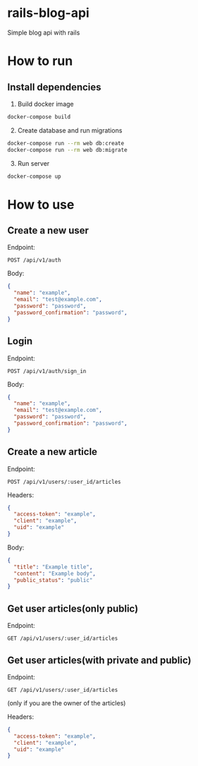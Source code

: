 # rails-blog-api
Simple blog api with rails

# How to run

## Install dependencies

1. Build docker image

```bash
docker-compose build
```

2. Create database and run migrations

```bash
docker-compose run --rm web db:create
docker-compose run --rm web db:migrate
```

3. Run server

```bash
docker-compose up
```


# How to use

## Create a new user

Endpoint:
```
POST /api/v1/auth
```

Body:
```json
{
  "name": "example",
  "email": "test@example.com",
  "password": "password",
  "password_confirmation": "password",
}
```

## Login 

Endpoint:
```
POST /api/v1/auth/sign_in
```

Body:
```json
{
  "name": "example",
  "email": "test@example.com",
  "password": "password",
  "password_confirmation": "password",
}
```

## Create a new article

Endpoint:
```
POST /api/v1/users/:user_id/articles
```

Headers:
```json
{
  "access-token": "example",
  "client": "example",
  "uid": "example"
}
```

Body:
```json
{
  "title": "Example title",
  "content": "Example body",
  "public_status": "public"
}
```

## Get user articles(only public)

Endpoint:
```
GET /api/v1/users/:user_id/articles
```

## Get user articles(with private and public)

Endpoint:
```
GET /api/v1/users/:user_id/articles
```
(only if you are the owner of the articles)

Headers:
```json
{
  "access-token": "example",
  "client": "example",
  "uid": "example"
}
```
